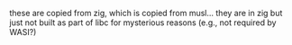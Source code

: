 these are copied from zig, which is copied from musl... they are in zig but just not built as part of libc for mysterious reasons (e.g., not required by WASI?)